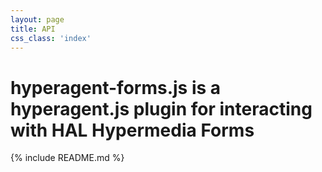 ```yaml
---
layout: page
title: API
css_class: 'index'
---
```


<div>
<h1 class="intro">hyperagent-forms.js is a hyperagent.js plugin for interacting with HAL Hypermedia Forms</h1>
</div>
{% include README.md %}
